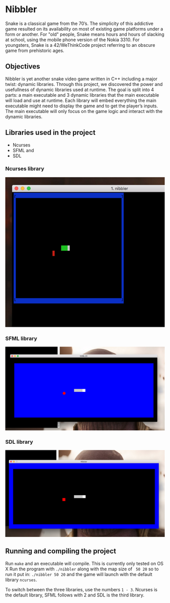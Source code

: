 # Nibbler

Snake is a classical game from the 70’s. The simplicity of this addictive game resulted on its
availability on most of existing game platforms under a form or another.
For "old" people, Snake means hours and hours of slacking at school, using the mobile phone version
of the Nokia 3310. For youngsters, Snake is a 42/WeThinkCode project referring to an obscure game from
prehistoric ages.

## Objectives

Nibbler is yet another snake video game written in C++ including a major twist: dynamic libraries.
Through this project, we discovered the power and usefullness of dynamic libraries used at runtime.
The goal is split into 4 parts: a main executable and 3 dynamic libraries that the main executable will
load and use at runtime. Each library will embed everything the main executable might need to display
the game and to get the player’s inputs.
The main executable will only focus on the game logic and interact with the dynamic libraries.

## Libraries used in the project
* Ncurses
* SFML and
* SDL

### Ncurses library
![screenshot](/Screenshots/ncurses.png?raw=true)

### SFML library
![screenshot](/Screenshots/sfml.png?raw=true)

### SDL library
![screenshots](/Screenshots/sdl.png?raw=true)

## Running and compiling the project
Run `make` and an executable will compile. This is currently only tested on OS X
Run the program with `./nibbler` along with the map size of ` 50 20` so to run it put in:
`./nibbler 50 20` and the game will launch with the default library `ncurses`.

To switch between the three libraries, use the numbers `1 - 3`. Ncurses is the default library,
SFML follows with 2 and SDL is the third library.
